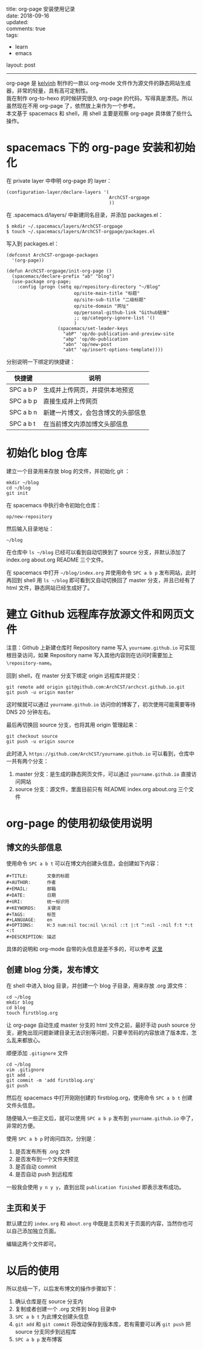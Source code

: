 title: org-page 安装使用记录  
date: 2018-09-16  
updated:  
comments: true  
tags:  

-   learn
-   emacs

layout: post  

---

org-page 是 [kelvinh](https://github.com/kelvinh/org-page) 制作的一款以 org-mode 文件作为源文件的静态网站生成器，非常的轻量，具有高可定制性。  
我在制作 org-to-hexo 的时候研究很久 org-page 的代码，写得真是漂亮。所以虽然现在不用 org-page 了，依然放上来作为一个参考。  
本文基于 spacemacs 和 shell，用 shell 主要是观察 org-page 具体做了些什么操作。  

<!-- more -->

# spacemacs 下的 org-page 安装和初始化

在 private layer 中申明 org-page 的 layer：  

```shell
(configuration-layer/declare-layers '(
                                      ArchCST-orgpage
                                      ))
```

在 .spacemacs.d/layers/ 中新建同名目录，并添加 packages.el：  

```shell
$ mkdir ~/.spacemacs/layers/ArchCST-orgpage
$ touch ~/.spacemacs/layers/ArchCST-orgpage/packages.el
```

写入到 packages.el：  

```emacs-lisp
(defconst ArchCST-orgpage-packages
  '(org-page))

(defun ArchCST-orgpage/init-org-page ()
  (spacemacs/declare-prefix "ab" "blog")
  (use-package org-page;
    :config (progn (setq op/repository-directory "~/Blog"
                         op/site-main-title "标题"
                         op/site-sub-title "二级标题"
                         op/site-domain "网址"
                         op/personal-github-link "Github链接"
                         ;; op/category-ignore-list '()
                         )
                   (spacemacs/set-leader-keys
                     "abP" 'op/do-publication-and-preview-site
                     "abp" 'op/do-publication
                     "abn" 'op/new-post
                     "abt" 'op/insert-options-template))))
```

分别说明一下绑定的快捷键：  

| 快捷键    | 说明              |
|--------- |----------------- |
| SPC a b P | 生成并上传网页，并提供本地预览 |
| SPC a b p | 直接生成并上传网页 |
| SPC a b n | 新建一片博文，会包含博文的头部信息 |
| SPC a b t | 在当前博文内添加博文头部信息 |

# 初始化 blog 仓库

建立一个目录用来存放 blog 的文件，并初始化 git ：  

```shell
mkdir ~/blog
cd ~/blog
git init
```

在 spacemacs 中执行命令初始化仓库：  

```emacs-lisp
op/new-repository
```

然后输入目录地址：  

```emacs-lisp
~/blog
```

在仓库中 `ls ~/blog` 已经可以看到自动切换到了 source 分支，并默认添加了 index.org about.org README 三个文件。  

在 spacemacs 中打开 `~/blog/index.org` 并使用命令 `SPC a b p` 发布网站，此时再回到 shell 用 `ls ~/blog` 即可看到又自动切换回了 master 分支，并且已经有了 html 文件，静态网站已经生成好了。  

# 建立 Github 远程库存放源文件和网页文件

注意：Github 上新建仓库时 Repository name 写入 `yourname.github.io` 可实现根目录访问，如果 Repository name 写入其他内容则在访问时需要加上`\repository-name`。  

回到 shell，在 master 分支下绑定 origin 远程库并提交：  

```shell
git remote add origin git@github.com:ArchCST/archcst.github.io.git
git push -u origin master
```

这时候就可以通过 `yourname.github.io` 访问你的博客了，初次使用可能需要等待 DNS 20 分钟左右。  

最后再切换回 source 分支，也将其用 origin 管理起来：  

```shell
git checkout source
git push -u origin source
```

此时进入 `https://github.com/ArchCST/yourname.github.io` 可以看到，仓库中一共有两个分支：  

1.  master 分支：是生成的静态网页文件，可以通过 `yourname.github.io` 直接访问网站
2.  source 分支：源文件，里面目前只有 README index.org about.org 三个文件

# org-page 的使用初级使用说明

## 博文的头部信息

使用命令 `SPC a b t` 可以在博文内创建头信息，会创建如下内容：  

```emacs-lisp
#+TITLE:       文章的标题
#+AUTHOR:      作者
#+EMAIL:       邮箱
#+DATE:        日期
#+URI:         统一标识符
#+KEYWORDS:    关键词
#+TAGS:        标签
#+LANGUAGE:    en
#+OPTIONS:     H:3 num:nil toc:nil \n:nil ::t |:t ^:nil -:nil f:t *:t <:t
#+DESCRIPTION: 描述
```

具体的说明和 org-mode 自带的头信息是差不多的，可以参考 [这里](https://orgmode.org/manual/Export-settings.html)   

## 创建 blog 分类，发布博文

在 shell 中进入 blog 目录，并创建一个 blog 子目录，用来存放 .org 源文件：  

```shell
cd ~/blog
mkdir blog
cd blog
touch firstblog.org
```

让 org-page 自动生成 master 分支的 html 文件之前，最好手动 push source 分支，避免出现问题新建目录无法识别等问题，只要辛苦码的内容放进了版本库，怎么乱来都放心。  

顺便添加 `.gitignore` 文件  

```shell
cd ~/blog
vim .gitignore
git add .
git commit -m 'add firstblog.org'
git push
```

然后在 spacemacs 中打开刚刚创建的 firstblog.org，使用命令 `SPC a b t` 创建文件头信息。  

随便输入一些正文后，就可以使用 `SPC a b p` 发布到 `yourname.github.io` 中了，非常的方便。  

使用 `SPC a b p` 时询问四次，分别是：  

1.  是否发布所有 .org 文件
2.  是否发布到一个文件夹预览
3.  是否自动 commit
4.  是否自动 push 到远程库

一般我会使用 `y n y y`，直到出现 `publication finished` 即表示发布成功。  

## 主页和关于

默认建立的 `index.org` 和 `about.org` 中既是主页和关于页面的内容，当然你也可以自己添加独立页面。  

编辑这两个文件即可。  

# 以后的使用

所以总结一下，以后发布博文的操作步骤如下：  

1.  确认仓库是在 source 分支内
2.  复制或者创建一个 .org 文件到 blog 目录中
3.  `SPC a b t` 为此博文创建头信息
4.  `git add` 和 `git commit` 将改动保存到版本库，若有需要可以再 `git push` 把 source 分支同步到远程库
5.  `SPC a b p` 发布博客
